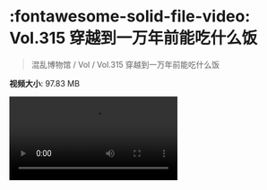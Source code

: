 # :fontawesome-solid-file-video: Vol.315 穿越到一万年前能吃什么饭

> 混乱博物馆 / Vol / Vol.315 穿越到一万年前能吃什么饭

**视频大小**: 97.83 MB

<div class="video"><video src="https://file.hsyhx.top/archive/315.mp4" controls preload>🤔 您的浏览器不支持 video 标签</video></div>